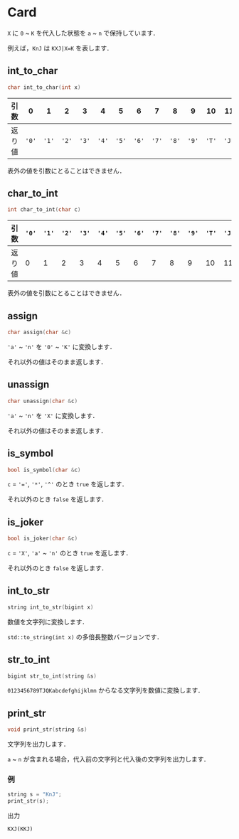 # Card

`X` に `0` ~ `K` を代入した状態を `a` ~ `n` で保持しています．

例えば，`KnJ` は `KXJ|X=K` を表します．

## int_to_char

```cpp
char int_to_char(int x)
```

|引数|0|1|2|3|4|5|6|7|8|9|10|11|12|13|14|
|-|-|-|-|-|-|-|-|-|-|-|-|-|-|-|-|
|返り値|`'0'`|`'1'`|`'2'`|`'3'`|`'4'`|`'5'`|`'6'`|`'7'`|`'8'`|`'9'`|`'T'`|`'J'`|`'Q'`|`'K'`|`'X'`|

表外の値を引数にとることはできません．

## char_to_int

```cpp
int char_to_int(char c)
```

|引数|`'0'`|`'1'`|`'2'`|`'3'`|`'4'`|`'5'`|`'6'`|`'7'`|`'8'`|`'9'`|`'T'`|`'J'`|`'Q'`|`'K'`|`'X'`|
|-|-|-|-|-|-|-|-|-|-|-|-|-|-|-|-|
|返り値|0|1|2|3|4|5|6|7|8|9|10|11|12|13|14|

表外の値を引数にとることはできません．

## assign

```cpp
char assign(char &c)
```

`'a'` ~ `'n'` を `'0'` ~ `'K'` に変換します．

それ以外の値はそのまま返します．

## unassign

```cpp
char unassign(char &c)
```

`'a'` ~ `'n'` を `'X'` に変換します．

それ以外の値はそのまま返します．

## is_symbol

```cpp
bool is_symbol(char &c)
```

`c` = `'='`, `'*'`, `'^'` のとき `true` を返します．

それ以外のとき `false` を返します．

## is_joker

```cpp
bool is_joker(char &c)
```

`c` = `'X'`, `'a'` ~ `'n'` のとき `true` を返します．

それ以外のとき `false` を返します．

## int_to_str

```cpp
string int_to_str(bigint x)
```

数値を文字列に変換します．

`std::to_string(int x)` の多倍長整数バージョンです．

## str_to_int

```cpp
bigint str_to_int(string &s)
```

`0123456789TJQKabcdefghijklmn` からなる文字列を数値に変換します．

## print_str

```cpp
void print_str(string &s)
```

文字列を出力します．

`a` ~ `n` が含まれる場合，代入前の文字列と代入後の文字列を出力します．

### 例

```cpp
string s = "KnJ";
print_str(s);
```

出力

```
KXJ(KKJ)
```
